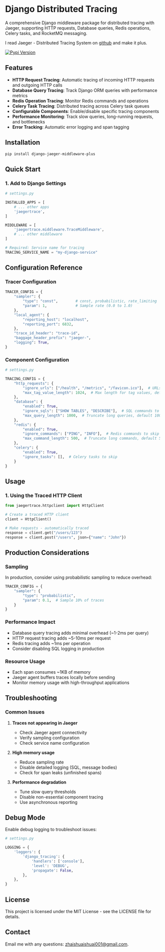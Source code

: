 # Django Distributed Tracing

A comprehensive Django middleware package for distributed tracing with Jaeger, supporting HTTP requests, Database queries, Redis operations, Celery tasks, and RocketMQ messaging.

I read Jaeger - Distributed Tracing System on [github](https://github.com/jaegertracing/jaeger-client-python) and make it plus.

[![Pypi Version](https://badge.fury.io/py/django-nacos-microservice.svg)](https://badge.fury.io/py/django-jaeger-middleware-plus)

## Features

- **HTTP Request Tracing**: Automatic tracing of incoming HTTP requests and outgoing HTTP calls
- **Database Query Tracing**: Track Django ORM queries with performance metrics
- **Redis Operation Tracing**: Monitor Redis commands and operations
- **Celery Task Tracing**: Distributed tracing across Celery task queues
- **Configurable Components**: Enable/disable specific tracing components
- **Performance Monitoring**: Track slow queries, long-running requests, and bottlenecks
- **Error Tracking**: Automatic error logging and span tagging

## Installation

```bash
pip install django-jaeger-middleware-plus
```

## Quick Start

### 1. Add to Django Settings

```python
# settings.py

INSTALLED_APPS = [
    # ... other apps
    'jaegertrace',
]

MIDDLEWARE = [
    'jaegertrace.middleware.TraceMiddleware',
    # ... other middleware
]

# Required: Service name for tracing
TRACING_SERVICE_NAME = "my-django-service"
```

## Configuration Reference

### Tracer Configuration

```python
TRACER_CONFIG = {
    "sampler": {
        "type": "const",        # const, probabilistic, rate_limiting
        "param": 1,             # Sample rate (0.0 to 1.0)
    },
    "local_agent": {
        "reporting_host": "localhost",
        "reporting_port": 6832,
    },
    "trace_id_header": "trace-id",
    "baggage_header_prefix": "jaeger-",
    "logging": True,
}
```

### Component Configuration

```python
# settings.py

TRACING_CONFIG = {
    "http_requests": {
        "ignore_urls": ["/health", "/metrics", "/favicon.ico"],  # URLs to skip
        "max_tag_value_length": 1024,  # Max length for tag values, default 1024
    },
    "database": {
        "enabled": True,
        "ignore_sqls": ["SHOW TABLES", "DESCRIBE"],  # SQL commands to skip, default ["SHOW TABLES", "DESCRIBE"]
        "max_query_length": 1000,  # Truncate long queries, default 1000
    },
    "redis": {
        "enabled": True,
        "ignore_commands": ["PING", "INFO"],  # Redis commands to skip
        "max_command_length": 500,  # Truncate long commands, default 500
    },
    "celery": {
        "enabled": True,
        "ignore_tasks": [],  # Celery tasks to skip
    }
}
```

## Usage

### 1. Using the Traced HTTP Client

```python
from jaegertrace.httpclient import HttpClient

# Create a traced HTTP client
client = HttpClient()

# Make requests - automatically traced
response = client.get("/users/123")
response = client.post("/users", json={"name": "John"})

```

## Production Considerations

### Sampling

In production, consider using probabilistic sampling to reduce overhead:

```python
TRACER_CONFIG = {
    "sampler": {
        "type": "probabilistic",
        "param": 0.1,  # Sample 10% of traces
    }
}
```

### Performance Impact

- Database query tracing adds minimal overhead (~1-2ms per query)
- HTTP request tracing adds ~5-10ms per request
- Redis tracing adds ~1ms per operation
- Consider disabling SQL logging in production

### Resource Usage

- Each span consumes ~1KB of memory
- Jaeger agent buffers traces locally before sending
- Monitor memory usage with high-throughput applications

## Troubleshooting

### Common Issues

1. **Traces not appearing in Jaeger**
   - Check Jaeger agent connectivity
   - Verify sampling configuration
   - Check service name configuration

2. **High memory usage**
   - Reduce sampling rate
   - Disable detailed logging (SQL, message bodies)
   - Check for span leaks (unfinished spans)

3. **Performance degradation**
   - Tune slow query thresholds
   - Disable non-essential component tracing
   - Use asynchronous reporting

## Debug Mode
Enable debug logging to troubleshoot issues:
```python
# settings.py

LOGGING = {
    'loggers': {
        'django_tracing': {
            'handlers': ['console'],
            'level': 'DEBUG',
            'propagate': False,
        },
    },
}
```

## License
This project is licensed under the MIT License - see the LICENSE file for details.

## Contact
Email me with any questions: <zhaishuaishuai001@gmail.com>.